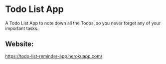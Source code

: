 # Todo List App

A Todo List App to note down all the Todos, so you never forget any of your important tasks.

## Website:

https://todo-list-reminder-app.herokuapp.com/
